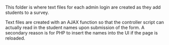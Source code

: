 <p>This folder is where text files for each admin login are created as they add students to a survey.</p>
<p>Text files are created with an AJAX function so that the controller script can actually read in the student names upon submission of the form.
A secondary reason is for PHP to insert the names into the UI if the page is reloaded.</p>
